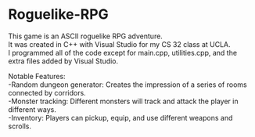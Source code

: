 # Roguelike-RPG

This game is an ASCII roguelike RPG adventure.<br /> 
It was created in C++ with Visual Studio for my CS 32 class at UCLA.<br />
I programmed all of the code except for main.cpp, utilities.cpp, and the extra files added by Visual Studio.<br />

Notable Features:<br />
-Random dungeon generator: Creates the impression of a series of rooms connected by corridors.<br />
-Monster tracking: Different monsters will track and attack the player in different ways.<br />
-Inventory: Players can pickup, equip, and use different weapons and scrolls.<br />
